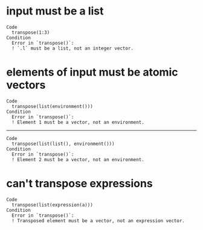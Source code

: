 # input must be a list

    Code
      transpose(1:3)
    Condition
      Error in `transpose()`:
      ! `.l` must be a list, not an integer vector.

# elements of input must be atomic vectors

    Code
      transpose(list(environment()))
    Condition
      Error in `transpose()`:
      ! Element 1 must be a vector, not an environment.

---

    Code
      transpose(list(list(), environment()))
    Condition
      Error in `transpose()`:
      ! Element 2 must be a vector, not an environment.

# can't transpose expressions

    Code
      transpose(list(expression(a)))
    Condition
      Error in `transpose()`:
      ! Transposed element must be a vector, not an expression vector.

